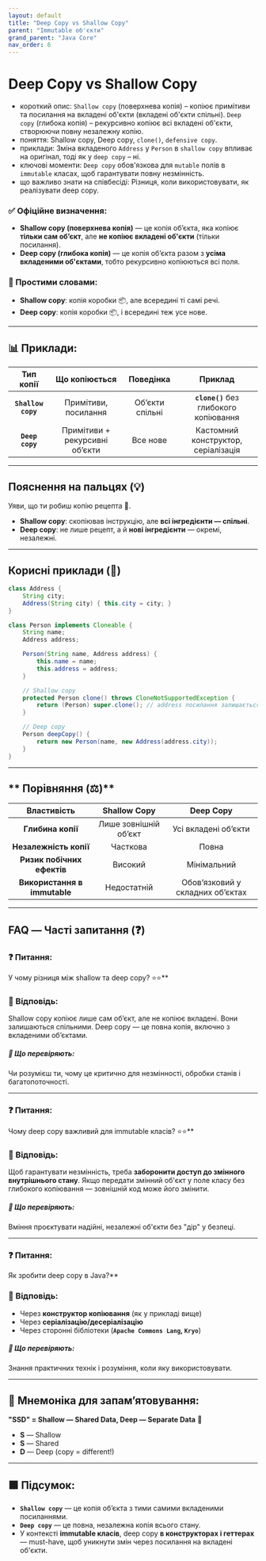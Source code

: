 ```yaml
---
layout: default
title: "Deep Copy vs Shallow Copy"
parent: "Immutable об'єкти"
grand_parent: "Java Core"
nav_order: 6
---
```


# Deep Copy vs Shallow Copy

*   короткий опис: `Shallow copy` (поверхнева копія) – копіює примітиви та посилання на вкладені об'єкти (вкладені об'єкти спільні). `Deep copy` (глибока копія) – рекурсивно копіює всі вкладені об'єкти, створюючи повну незалежну копію.
*   поняття: Shallow copy, Deep copy, `clone()`, `defensive copy`.
*   приклади: Зміна вкладеного `Address` у `Person` в `shallow copy` впливає на оригінал, тоді як у `deep copy` – ні.
*   ключові моменти: `Deep copy` обов'язкова для `mutable` полів в `immutable` класах, щоб гарантувати повну незмінність.
*   що важливо знати на співбесіді: Різниця, коли використовувати, як реалізувати deep copy.
### **✅ Офіційне визначення:**

* **Shallow copy (поверхнева копія)** — це копія об’єкта, яка копіює **тільки сам об’єкт**, але **не копіює вкладені об'єкти** (тільки посилання).
* **Deep copy (глибока копія)** — це копія об’єкта разом з **усіма вкладеними об'єктами**, тобто рекурсивно копіюються всі поля.

### **🧠 Простими словами:**

* **Shallow copy**: копія коробки 📦, але всередині ті самі речі.
* **Deep copy**: копія коробки 📦, і всередині теж усе нове.


---

## **📊 Приклади:**



| Тип копії | Що копіюється | Поведінка | Приклад |
| :---: | :---: | :---: | :---: |
| **`Shallow copy`** | Примітиви, посилання | Об’єкти спільні | **`clone()`** без глибокого копіювання |
| **`Deep copy`** | Примітиви \+ рекурсивні об’єкти | Все нове | Кастомний конструктор, серіалізація |

---

## **Пояснення на пальцях (💡)**

Уяви, що ти робиш копію рецепта 🧾.

* **Shallow copy**: скопіював інструкцію, але **всі інгредієнти — спільні**.
* **Deep copy**: не лише рецепт, а й **нові інгредієнти** — окремі, незалежні.

---

## **Корисні приклади (🧪)**

```java
class Address {
    String city;
    Address(String city) { this.city = city; }
}

class Person implements Cloneable {
    String name;
    Address address;

    Person(String name, Address address) {
        this.name = name;
        this.address = address;
    }

    // Shallow copy
    protected Person clone() throws CloneNotSupportedException {
        return (Person) super.clone(); // address посилання залишається
    }

    // Deep copy
    Person deepCopy() {
        return new Person(name, new Address(address.city));
    }
}
```
---

## ** Порівняння (⚖️)**

| Властивість | Shallow Copy | Deep Copy |
| :---: | :---: | :---: |
| **Глибина копії** | Лише зовнішній об’єкт | Усі вкладені об’єкти |
| **Незалежність копії** | Часткова | Повна |
| **Ризик побічних ефектів** | Високий | Мінімальний |
| **Використання в immutable** | Недостатній | Обов’язковий у складних об’єктах |

---

## **FAQ — Часті запитання (❓)**

### **❓ Питання:**

 У чому різниця між shallow та deep copy? ⭐️⭐️**

### **💬 Відповідь:**





Shallow copy копіює лише сам об’єкт, але не копіює вкладені. Вони залишаються спільними. Deep copy — це повна копія, включно з вкладеними об’єктами.

##### **📌 Що перевіряють:**

Чи розумієш ти, чому це критично для незмінності, обробки станів і багатопоточності.

---

### **❓ Питання:**

 Чому deep copy важливий для immutable класів? ⭐️⭐️**

### **💬 Відповідь:**





Щоб гарантувати незмінність, треба **заборонити доступ до змінного внутрішнього стану**. Якщо передати змінний об'єкт у поле класу без глибокого копіювання — зовнішній код може його змінити.

##### **📌 Що перевіряють:**

Вміння проєктувати надійні, незалежні об'єкти без "дір" у безпеці.

---

### **❓ Питання:**

 Як зробити deep copy в Java?**

### **💬 Відповідь:**





* Через **конструктор копіювання** (як у прикладі вище)
* Через **серіалізацію/десеріалізацію**
* Через сторонні бібліотеки (**`Apache Commons Lang`, `Kryo`**)

##### **📌 Що перевіряють:**

Знання практичних технік і розуміння, коли яку використовувати.

---

## **🧠 Мнемоніка для запам’ятовування:**

**"SSD" \= Shallow — Shared Data, Deep — Separate Data** 💽

* **S** — Shallow
* **S** — Shared
* **D** — Deep (copy \= different\!)

---

## **🟩 Підсумок:**

* **`Shallow copy`** — це копія об’єкта з тими самими вкладеними посиланнями.
* **`Deep copy`** — це повна, незалежна копія всього стану.
* У контексті **immutable класів**, deep copy **в конструкторах і геттерах** — must-have, щоб уникнути змін через посилання на вкладені об'єкти.